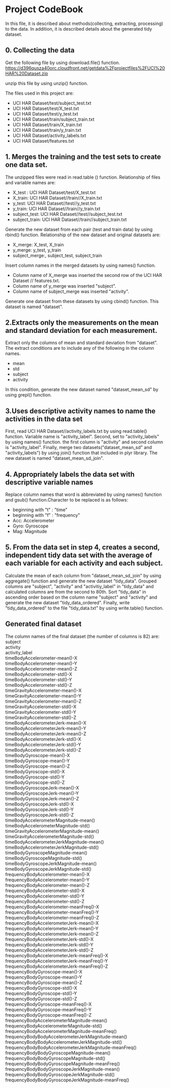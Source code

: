 # Project CodeBook

In this file, it is described about methods(collecting, extracting, processing) to the data. In addition, it is described details about the generated tidy dataset. 

## 0. Collecting the data
Get the following file by using download.file() function.  
https://d396qusza40orc.cloudfront.net/getdata%2Fprojectfiles%2FUCI%20HAR%20Dataset.zip

unzip this file by using unzip() function.

The files used in this project are:
+ UCI HAR Dataset/test/subject_test.txt
+ UCI HAR Dataset/test/X_test.txt
+ UCI HAR Dataset/test/y_test.txt
+ UCI HAR Dataset/train/subject_train.txt
+ UCI HAR Dataset/train/X_train.txt
+ UCI HAR Dataset/train/y_train.txt
+ UCI HAR Dataset/activity_labels.txt
+ UCI HAR Dataset/features.txt

## 1. Merges the training and the test sets to create one data set.
The unzipped files were read in read.table () function. Relationship of files and variable names are:
+ X_test : UCI HAR Dataset/test/X_test.txt
+ X_train: UCI HAR Dataset//train//X_train.txt
+ y_test: UCI HAR Dataset//test//y_test.txt
+ y_train: UCI HAR Dataset//train//y_train.txt
+ subject_test: UCI HAR Dataset//test//subject_test.txt
+ subject_train: UCI HAR Dataset//train//subject_train.txt

Generate the new dataset from each pair (test and train data) by using rbind() function. Relationship of the new dataset and original datasets are:
+ X_merge: X_test, X_train
+ y_merge: y_test, y_train
+ subject_merge:, subject_test, subject_train

Insert column names in the merged datasets by using names() function.
+ Column name of X_merge was inserted the second row of the UCI HAR Dataset // features.txt.
+ Column name of y_merge was inserted "subject".
+ Column name of subject_merge was inserted "activity".

Generate one dataset from these datasets by using cbind() function. This dataset is  named "dataset".

## 2.Extracts only the measurements on the mean and standard deviation for each measurement. 
Extract only the columns of mean and standard deviation from "dataset". The extract conditions are to include any of the following in the column names.
+ mean
+ std
+ subject
+ activity

In this condition, generate the new dataset named "dataset_mean_sd" by using grepl() function.

## 3.Uses descriptive activity names to name the activities in the data set
First, read UCI HAR Dataset//activity_labels.txt by using read.table() function. Variable name is "activity_label".
Second, set to "activity_labels" by using names() function. the first column is "activity" and second column is "activity_label".
Finally, merge two datasets("dataset_mean_sd" and "activity_labels") by using join() function that included in plyr library. The new dataset is named "dataset_mean_sd_join".

## 4. Appropriately labels the data set with descriptive variable names
Replace column names that word is abbreviated by using names() function and gsub() function.Character to be replaced is as follows:
+ beginning with "t" : "time"
+ beginning with "f" : "frequency"
+ Acc: Accelerometer
+ Gyro: Gyroscope
+ Mag: Magnitude

## 5. From the data set in step 4, creates a second, independent tidy data set with the average of each variable for each activity and each subject.
Calculate the mean of each column from "dataset_mean_sd_join" by using aggregate() function and generate the new dataset "tidy_data". Grouped columns are "subject", "activity" and "activitiy_label" in "tidy_data" and calculated columns are from the second to 80th.
Sort "tidy_data" in ascending order based on the column name "subject" and "activity" and generate the new dataset "tidy_data_ordered".
Finally, write "tidy_data_ordered" to the file "tidy_data.txt" by using write.table() function.

## Generated final dataset

The column names of the final dataset (the number of columns is 82) are:   
subject  
activity  
activity_label  
timeBodyAccelerometer-mean()-X  
timeBodyAccelerometer-mean()-Y  
timeBodyAccelerometer-mean()-Z  
timeBodyAccelerometer-std()-X  
timeBodyAccelerometer-std()-Y  
timeBodyAccelerometer-std()-Z  
timeGravityAccelerometer-mean()-X  
timeGravityAccelerometer-mean()-Y  
timeGravityAccelerometer-mean()-Z  
timeGravityAccelerometer-std()-X  
timeGravityAccelerometer-std()-Y  
timeGravityAccelerometer-std()-Z  
timeBodyAccelerometerJerk-mean()-X  
timeBodyAccelerometerJerk-mean()-Y  
timeBodyAccelerometerJerk-mean()-Z  
timeBodyAccelerometerJerk-std()-X  
timeBodyAccelerometerJerk-std()-Y  
timeBodyAccelerometerJerk-std()-Z  
timeBodyGyroscope-mean()-X  
timeBodyGyroscope-mean()-Y  
timeBodyGyroscope-mean()-Z  
timeBodyGyroscope-std()-X  
timeBodyGyroscope-std()-Y  
timeBodyGyroscope-std()-Z  
timeBodyGyroscopeJerk-mean()-X  
timeBodyGyroscopeJerk-mean()-Y  
timeBodyGyroscopeJerk-mean()-Z  
timeBodyGyroscopeJerk-std()-X  
timeBodyGyroscopeJerk-std()-Y  
timeBodyGyroscopeJerk-std()-Z  
timeBodyAccelerometerMagnitude-mean()  
timeBodyAccelerometerMagnitude-std()  
timeGravityAccelerometerMagnitude-mean()  
timeGravityAccelerometerMagnitude-std()  
timeBodyAccelerometerJerkMagnitude-mean()  
timeBodyAccelerometerJerkMagnitude-std()  
timeBodyGyroscopeMagnitude-mean()  
timeBodyGyroscopeMagnitude-std()  
timeBodyGyroscopeJerkMagnitude-mean()  
timeBodyGyroscopeJerkMagnitude-std()  
frequencyBodyAccelerometer-mean()-X  
frequencyBodyAccelerometer-mean()-Y  
frequencyBodyAccelerometer-mean()-Z  
frequencyBodyAccelerometer-std()-X  
frequencyBodyAccelerometer-std()-Y  
frequencyBodyAccelerometer-std()-Z  
frequencyBodyAccelerometer-meanFreq()-X  
frequencyBodyAccelerometer-meanFreq()-Y  
frequencyBodyAccelerometer-meanFreq()-Z  
frequencyBodyAccelerometerJerk-mean()-X  
frequencyBodyAccelerometerJerk-mean()-Y  
frequencyBodyAccelerometerJerk-mean()-Z  
frequencyBodyAccelerometerJerk-std()-X  
frequencyBodyAccelerometerJerk-std()-Y  
frequencyBodyAccelerometerJerk-std()-Z  
frequencyBodyAccelerometerJerk-meanFreq()-X  
frequencyBodyAccelerometerJerk-meanFreq()-Y  
frequencyBodyAccelerometerJerk-meanFreq()-Z  
frequencyBodyGyroscope-mean()-X  
frequencyBodyGyroscope-mean()-Y  
frequencyBodyGyroscope-mean()-Z  
frequencyBodyGyroscope-std()-X  
frequencyBodyGyroscope-std()-Y  
frequencyBodyGyroscope-std()-Z  
frequencyBodyGyroscope-meanFreq()-X  
frequencyBodyGyroscope-meanFreq()-Y  
frequencyBodyGyroscope-meanFreq()-Z  
frequencyBodyAccelerometerMagnitude-mean()  
frequencyBodyAccelerometerMagnitude-std()  
frequencyBodyAccelerometerMagnitude-meanFreq()  
frequencyBodyBodyAccelerometerJerkMagnitude-mean()  
frequencyBodyBodyAccelerometerJerkMagnitude-std()  
frequencyBodyBodyAccelerometerJerkMagnitude-meanFreq()  
frequencyBodyBodyGyroscopeMagnitude-mean()  
frequencyBodyBodyGyroscopeMagnitude-std()  
frequencyBodyBodyGyroscopeMagnitude-meanFreq()  
frequencyBodyBodyGyroscopeJerkMagnitude-mean()  
frequencyBodyBodyGyroscopeJerkMagnitude-std()  
frequencyBodyBodyGyroscopeJerkMagnitude-meanFreq()  




